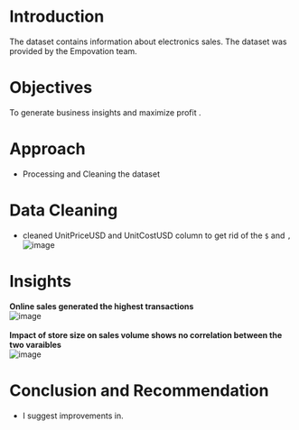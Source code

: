 # Introduction
The dataset contains information about electronics sales. The dataset was provided by the Empovation team.<br>
# Objectives
To generate business insights and maximize profit .<br>
# Approach
* Processing and Cleaning the dataset
# Data Cleaning
* cleaned UnitPriceUSD and UnitCostUSD column to get rid of the ```$``` and ```,```
  ![image](https://github.com/amiegirl/Data_Analyst_Portfolio_Projects/assets/81017006/c9688a11-5777-4198-a266-23a8d00699e8)
# Insights
**Online sales generated the highest transactions**<br>
![image](https://github.com/amiegirl/Data_Analyst_Portfolio_Projects/assets/81017006/bc086014-935c-4c00-8a9b-2d1f5b1bde2b)<br>
<br>
**Impact of store size on sales volume shows no correlation between the two varaibles**<br>
![image](https://github.com/amiegirl/Data_Analyst_Portfolio_Projects/assets/81017006/8a925820-a8af-4584-9adb-6360b9c4b680)<br>

# Conclusion and Recommendation
* I suggest improvements in.
